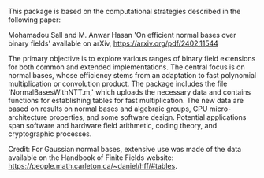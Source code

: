 This package is based on the computational strategies described in the following paper:

Mohamadou Sall and M. Anwar Hasan 'On efficient normal bases over binary fields' available on 
arXiv, https://arxiv.org/pdf/2402.11544

The primary objective is to explore various ranges of binary field extensions for both common 
and extended implementations. The central focus is on normal bases, whose efficiency stems from 
an adaptation to fast polynomial multiplication or convolution product. The package includes the 
file 'NormalBasesWithNTT.m,' which uploads the necessary data and contains functions for establishing 
tables for fast multiplication. The new data are based on results on normal bases and algebraic groups, 
CPU micro-architecture properties, and some software design. Potential applications span software and 
hardware field arithmetic, coding theory, and cryptographic processes.

Credit: For Gaussian normal bases, extensive use was made of the data available on the 
Handbook of Finite Fields website: https://people.math.carleton.ca/~daniel/hff/#tables.
